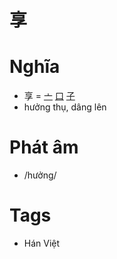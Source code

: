 # 享

# Nghĩa
* 享 = [亠](亠.md) [口](口.md) [子](子.md)
* hưởng thụ, dâng lên

# Phát âm
* /hưởng/

# Tags
* Hán Việt

<script>window.HANZI_FIELD='享';</script>
